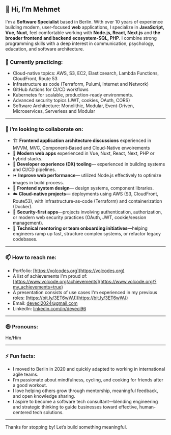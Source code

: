 ## 👋 Hi, I’m Mehmet

I'm a **Software Specialist** based in Berlin. With over 10 years of experience building modern, user-focused **web** applications, I specialize in **JavaScript, Vue, Nuxt**, feel comfortable working with **Node.js, React, Next.js** and **the broader frontend and backend ecosystem-SQL, PHP**. I combine strong programming skills with a deep interest in communication, psychology, education, and software architecture. 


### 🌱 Currently practicing:
- Cloud-native topics: AWS, S3, EC2, Elasticsearch, Lambda Functions, CloudFront, Route 53
- Infrastructure as code (Terraform, Pulumi, Internet and Network)
- GitHub Actions for CI/CD workflows
- Kubernetes for scalable, production-ready environments. 
- Advanced security topics (JWT, cookies, OAuth, CORS)
- Software Architecture: Monolithic, Modular, Event-Driven, Microservices, Serverless and Modular

---

### 💞️ I’m looking to collaborate on:
- 🏗️ **Frontend application architecture discussions** experienced in MVVM, MVC, Component-Based and Cloud-Native envoirements
- 🚀 **Modern web apps** experienced in Vue, Nuxt, React, Next, PHP or hybrid stacks.
- 🧠 **Developer experience (DX) tooling**— experienced in building systems and CI/CD pipelines.
- ⏩ **Improve web performance**— utilized Node.js effectively to optimize images in build process.
- 🧩 **Frontend system design**— design systems, component libraries.
- ☁️ **Cloud-native projects**— deployments using AWS (S3, CloudFront, Route53), with infrastructure-as-code (Terraform) and containerization (Docker).
- 🧪 **Security-first apps**—projects involving authentication, authorization, or modern web security practices (OAuth, JWT, cookie/session management).
- 🧭 **Technical mentoring or team onboarding initiatives**—helping engineers ramp up fast, structure complex systems, or refactor legacy codebases.

---

### 📫 How to reach me:
- Portfolio: [https://volcodes.org](https://volcodes.org)
- A list of achievements I'm proud of: [https://www.volcode.org/achievements](https://www.volcode.org/?my_achievements=true)
- A presentation consists of use cases I'm experienced in my previous roles: [https://bit.ly/3ET6wWJ](https://bit.ly/3ET6wWJ)
- Email: deveci2024@gmail.com
- LinkedIn: [linkedin.com/in/deveci96](https://linkedin.com/in/deveci96)

---

### 😄 Pronouns:
He/Him

---

### ⚡ Fun facts:
- I moved to Berlin in 2020 and quickly adapted to working in international agile teams.
- I’m passionate about mindfulness, cycling, and cooking for friends after a good workout.
- I love helping others grow through mentorship, meaningful feedback, and open knowledge sharing.
- I aspire to become a software tech consultant—blending engineering and strategic thinking to guide businesses toward effective, human-centered tech solutions.

---

Thanks for stopping by! Let’s build something meaningful.
